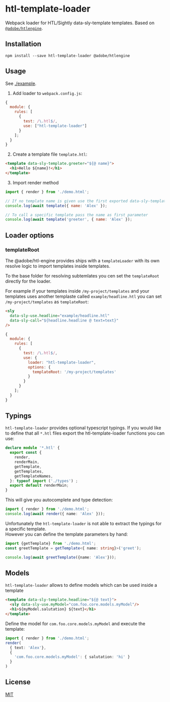 # htl-template-loader

Webpack loader for HTL/Sightly data-sly-template templates. Based on [`@adobe/htlengine`](https://www.npmjs.com/package/@adobe/htlengine).

## Installation

`npm install --save htl-template-loader @adobe/htlengine`

## Usage

See [./example](./example).

1. Add loader to `webpack.config.js`:

```js
{
  module: {
    rules: [
      {
        test: /\.htl$/,
        use: ["htl-template-loader"]
      }
    ];
  }
}
```

2. Create a template file `template.htl`:

```html
<template data-sly-template.greeter="${@ name}">
  <h1>Hello ${name}!</h1>
</template>
```

3. Import render method

```js
import { render } from './demo.html';

// If no template name is given use the first exported data-sly-template
console.log(await template({ name: 'Alex' });

// To call a specific template pass the name as first parameter
console.log(await template('greeter', { name: 'Alex' });
```

## Loader options

### templateRoot

The @adobe/htl-engine provides ships with a `templateLoader` with its own resolve logic to import templates inside templates.

To the base folder for resolving subtemlates you cen set the `templateRoot` directly for the loader.

For example if your templates inside `/my-project/templates` and 
your templates uses another templaste called `example/headline.htl` you can set `/my-project/templates` as `templateRoot`:

```html
<sly 
  data-sly-use.headline="example/headline.htl"
  data-sly-call="${headline.headline @ text=text}"
/>
```

```js
{
  module: {
    rules: [
      {
        test: /\.htl$/,
        use: {
          loader: "htl-template-loader",
          options: {
            templateRoot: '/my-project/templates'
          }
        }
      }
    ];
  }
}
```

## Typings

`htl-template-loader` provides optional typescript typings.
If you would like to define that all `*.htl` files export the htl-template-loader functions you can use:

```ts
declare module '*.htl' {
  export const {
    render,
    renderMain,
    getTemplate,
    getTemplates,
    getTemplateNames,
  }: typeof import ('./types') ;
  export default renderMain;
}
```

This will give you autocomplete and type detection:

```ts
import { render } from './demo.html';
console.log(await render({ name: 'Alex' }));
```

Unfortunately the `htl-template-loader` is not able to extract the typings for a specific template.  
However you can define the template parameters by hand:

```ts
import {getTemplate} from './demo.html';
const greetTemplate = getTemplate<{ name: string}>('greet');

console.log(await greetTemplate({name: 'Alex'}));
```

## Models

`htl-template-loader` allows to define models which can be used inside a template

```html
<template data-sly-template.headline="${@ text}">
  <sly data-sly-use.myModel="com.foo.core.models.myModel"/>
  <h1>${myModel.salutation} ${text}</h1>
</template>
```

Define the model for `com.foo.core.models.myModel` and execute the template:

```ts
import { render } from './demo.html';
render(
  { text: 'Alex'}, 
  { 
    'com.foo.core.models.myModel': { salutation: 'hi' }
  }
)
```

## License

[MIT](http://www.opensource.org/licenses/mit-license)
